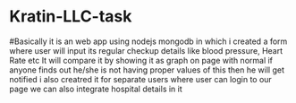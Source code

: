 # Kratin-LLC-task
#Basically it is an web app using nodejs mongodb in which i created a form where user will input its regular checkup details like blood pressure, Heart Rate etc It will compare it by showing it as graph on page with normal if anyone finds out he/she is not having proper values of this then he will get notified i also creatred it for separate users where user can login to our page we can also integrate hospital details in it 
